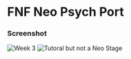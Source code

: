 # FNF Neo Psych Port

### Screenshot
![Week 3](https://raw.githubusercontent.com/backpack-dev/FNF-Neo-Psych-Port/gh-pages/image_2021-11-06_142338.png)
![Tutoral but not a Neo Stage](https://github.com/backpack-dev/FNF-Neo-Psych-Port/blob/gh-pages/image_2021-11-06_142807.png?raw=true)
